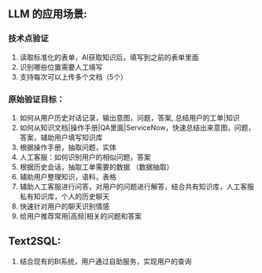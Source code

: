 ## LLM 的应用场景:

### 技术点验证

1. 读取标准化的表单，AI获取知识后，填写到之前的表单里面
2. 识别哪些位置需要人工填写
3. 支持每次可以上传多个文档（5个）

### 原始验证目标：

1. 如何从用户历史对话记录，输出意图，问题，答案, 总结用户的工单|知识
2. 如何从知识文档|操作手册|QA里面|ServiceNow，快速总结出来意图，问题，答案，辅助用户填写知识库
3. 根据操作手册，抽取问题，实体
4. 人工客服：如何识别用户的相似问题，答案
5. 根据历史会话，抽取工单需要的数据 （数据抽取）
6. 辅助用户整理知识，语料，表格
7. 辅助人工客服进行问答，对用户的问题进行解答，结合共有知识库，人工客服私有知识库，个人的历史聊天
8. 快速针对用户的聊天识别情感
9. 给用户推荐常用|高频|相关的问题和答案



## Text2SQL:

1. 结合现有的BI系统，用户通过自助服务，实现用户的查询


